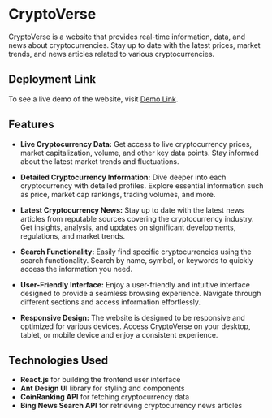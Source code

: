 # CryptoVerse

CryptoVerse is a website that provides real-time information, data, and news about cryptocurrencies. Stay up to date with the latest prices, market trends, and news articles related to various cryptocurrencies.

## Deployment Link

To see a live demo of the website, visit [Demo Link](https://crypto-verse-ayush07.vercel.app).

## Features

- **Live Cryptocurrency Data:** Get access to live cryptocurrency prices, market capitalization, volume, and other key data points. Stay informed about the latest market trends and fluctuations.

- **Detailed Cryptocurrency Information:** Dive deeper into each cryptocurrency with detailed profiles. Explore essential information such as price, market cap rankings, trading volumes, and more.

- **Latest Cryptocurrency News:** Stay up to date with the latest news articles from reputable sources covering the cryptocurrency industry. Get insights, analysis, and updates on significant developments, regulations, and market trends.

- **Search Functionality:** Easily find specific cryptocurrencies using the search functionality. Search by name, symbol, or keywords to quickly access the information you need.

- **User-Friendly Interface:** Enjoy a user-friendly and intuitive interface designed to provide a seamless browsing experience. Navigate through different sections and access information effortlessly.

- **Responsive Design:** The website is designed to be responsive and optimized for various devices. Access CryptoVerse on your desktop, tablet, or mobile device and enjoy a consistent experience.

## Technologies Used

- **React.js** for building the frontend user interface
- **Ant Design UI** library for styling and components
- **CoinRanking API** for fetching cryptocurrency data
- **Bing News Search API** for retrieving cryptocurrency news articles



